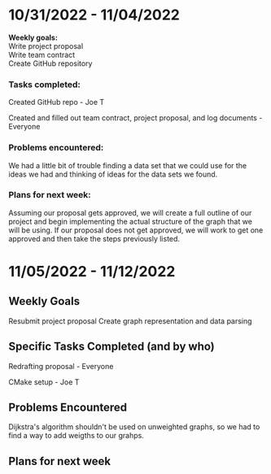 # 10/31/2022 - 11/04/2022
**Weekly goals:**  
  Write project proposal  
  Write team contract  
  Create GitHub repository  
  
 ### **Tasks completed:**
  
  Created GitHub repo - Joe T
  
  Created and filled out team contract, project proposal, and log documents - Everyone

### **Problems encountered:**

  We had a little bit of trouble finding a data set that we could use for the ideas we had and thinking of ideas for the data sets we found.

### **Plans for next week:**

  Assuming our proposal gets approved, we will create a full outline of our project and begin implementing the actual structure of the graph that we will be using. If our proposal does not get approved, we will work to get one approved and then take the steps previously listed.

# 11/05/2022 - 11/12/2022

## Weekly Goals
  
  Resubmit project proposal
  Create graph representation and data parsing

## Specific Tasks Completed (and by who)

  Redrafting proposal - Everyone
  
  CMake setup - Joe T

## Problems Encountered 
Dijkstra's algorithm shouldn't be used on unweighted graphs, so we had to find a way to add weigths to our grahps.
  

## Plans for next week
